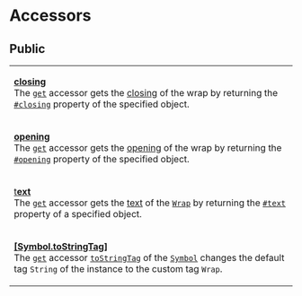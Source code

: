 # Accessors

## Public

|                                                                                                                                                                                                                                                                                                                                                                                                                                                                                                                                                                                                               |
| ------------------------------------------------------------------------------------------------------------------------------------------------------------------------------------------------------------------------------------------------------------------------------------------------------------------------------------------------------------------------------------------------------------------------------------------------------------------------------------------------------------------------------------------------------------------------------------------------------------- |
| <p><strong></strong><a href="closing.md"><strong>closing</strong></a><br>The <a href="https://developer.mozilla.org/en-US/docs/Web/JavaScript/Reference/Functions/get"><code>get</code></a> accessor gets the <a href="../../getting-started/basic-concepts.md#closing">closing</a> of the wrap by returning the <a href="../properties/closing.md"><code>#closing</code></a> property of the specified object.</p>                                                                                                                                                                                           |
| <p><a href="opening.md"><strong>opening</strong></a><br>The <a href="https://developer.mozilla.org/en-US/docs/Web/JavaScript/Reference/Functions/get"><code>get</code></a> accessor gets the <a href="../../getting-started/basic-concepts.md#opening">opening</a> of the wrap by returning the <a href="../properties/opening.md"><code>#opening</code></a> property of the specified object.</p>                                                                                                                                                                                                            |
| <p><a href="text.md">t<strong>ext</strong></a><br>The <a href="https://developer.mozilla.org/en-US/docs/Web/JavaScript/Reference/Functions/get"><code>get</code></a> accessor gets the <a href="../../getting-started/basic-concepts.md#wrap-content">text</a> of the <a href="broken-reference"><code>Wrap</code></a> by returning the <a href="../properties/text.md"><code>#text</code></a> property of a specified object.</p>                                                                                                                                                                            |
| <p><strong></strong><a href="symbol.tostringtag.md"><strong>[Symbol.toStringTag]</strong></a><br>The <a href="https://developer.mozilla.org/en-US/docs/Web/JavaScript/Reference/Functions/get"><code>get</code></a> accessor <a href="https://developer.mozilla.org/en-US/docs/Web/JavaScript/Reference/Global_Objects/Symbol/toStringTag"><code>toStringTag</code></a> of the <a href="https://developer.mozilla.org/en-US/docs/Web/JavaScript/Reference/Global_Objects/Symbol"><code>Symbol</code></a> changes the default tag <code>String</code> of the instance to the custom tag <code>Wrap</code>.</p> |
